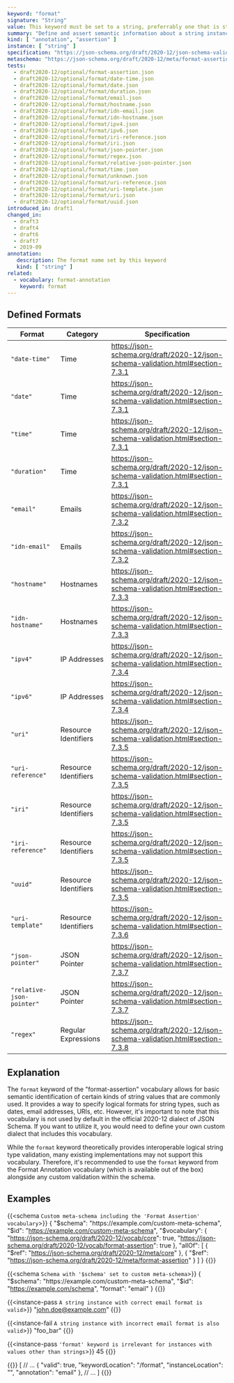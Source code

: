 ```yaml
---
keyword: "format"
signature: "String"
value: This keyword must be set to a string, preferrably one that is standardized by JSON Schema to ensure interoperability
summary: "Define and assert semantic information about a string instance."
kind: [ "annotation", "assertion" ]
instance: [ "string" ]
specification: "https://json-schema.org/draft/2020-12/json-schema-validation.html#section-7.2.2"
metaschema: "https://json-schema.org/draft/2020-12/meta/format-assertion"
tests:
  - draft2020-12/optional/format-assertion.json
  - draft2020-12/optional/format/date-time.json
  - draft2020-12/optional/format/date.json
  - draft2020-12/optional/format/duration.json
  - draft2020-12/optional/format/email.json
  - draft2020-12/optional/format/hostname.json
  - draft2020-12/optional/format/idn-email.json
  - draft2020-12/optional/format/idn-hostname.json
  - draft2020-12/optional/format/ipv4.json
  - draft2020-12/optional/format/ipv6.json
  - draft2020-12/optional/format/iri-reference.json
  - draft2020-12/optional/format/iri.json
  - draft2020-12/optional/format/json-pointer.json
  - draft2020-12/optional/format/regex.json
  - draft2020-12/optional/format/relative-json-pointer.json
  - draft2020-12/optional/format/time.json
  - draft2020-12/optional/format/unknown.json
  - draft2020-12/optional/format/uri-reference.json
  - draft2020-12/optional/format/uri-template.json
  - draft2020-12/optional/format/uri.json
  - draft2020-12/optional/format/uuid.json
introduced_in: draft1
changed_in:
  - draft3
  - draft4
  - draft6
  - draft7
  - 2019-09
annotation:
   description: The format name set by this keyword
   kind: [ "string" ]
related:
  - vocabulary: format-annotation
    keyword: format
---
```


Defined Formats
---------------

| Format                    | Category             | Specification |
|---------------------------|----------------------|---------------|
| `"date-time"`             | Time                 | https://json-schema.org/draft/2020-12/json-schema-validation.html#section-7.3.1 |
| `"date"`                  | Time                 | https://json-schema.org/draft/2020-12/json-schema-validation.html#section-7.3.1 |
| `"time"`                  | Time                 | https://json-schema.org/draft/2020-12/json-schema-validation.html#section-7.3.1 |
| `"duration"`              | Time                 | https://json-schema.org/draft/2020-12/json-schema-validation.html#section-7.3.1 |
| `"email"`                 | Emails               | https://json-schema.org/draft/2020-12/json-schema-validation.html#section-7.3.2 |
| `"idn-email"`             | Emails               | https://json-schema.org/draft/2020-12/json-schema-validation.html#section-7.3.2 |
| `"hostname"`              | Hostnames            | https://json-schema.org/draft/2020-12/json-schema-validation.html#section-7.3.3 |
| `"idn-hostname"`          | Hostnames            | https://json-schema.org/draft/2020-12/json-schema-validation.html#section-7.3.3 |
| `"ipv4"`                  | IP Addresses         | https://json-schema.org/draft/2020-12/json-schema-validation.html#section-7.3.4 |
| `"ipv6"`                  | IP Addresses         | https://json-schema.org/draft/2020-12/json-schema-validation.html#section-7.3.4 |
| `"uri"`                   | Resource Identifiers | https://json-schema.org/draft/2020-12/json-schema-validation.html#section-7.3.5 |
| `"uri-reference"`         | Resource Identifiers | https://json-schema.org/draft/2020-12/json-schema-validation.html#section-7.3.5 |
| `"iri"`                   | Resource Identifiers | https://json-schema.org/draft/2020-12/json-schema-validation.html#section-7.3.5 |
| `"iri-reference"`         | Resource Identifiers | https://json-schema.org/draft/2020-12/json-schema-validation.html#section-7.3.5 |
| `"uuid"`                  | Resource Identifiers | https://json-schema.org/draft/2020-12/json-schema-validation.html#section-7.3.5 |
| `"uri-template"`          | Resource Identifiers | https://json-schema.org/draft/2020-12/json-schema-validation.html#section-7.3.6 |
| `"json-pointer"`          | JSON Pointer         | https://json-schema.org/draft/2020-12/json-schema-validation.html#section-7.3.7 |
| `"relative-json-pointer"` | JSON Pointer         | https://json-schema.org/draft/2020-12/json-schema-validation.html#section-7.3.7 |
| `"regex"`                 | Regular Expressions  | https://json-schema.org/draft/2020-12/json-schema-validation.html#section-7.3.8 |

## Explanation

The `format` keyword of the "format-assertion" vocabulary allows for basic semantic identification of certain kinds of string values that are commonly used. It provides a way to specify logical formats for string types, such as dates, email addresses, URIs, etc. However, it's important to note that this vocabulary is not used by default in the official 2020-12 dialect of JSON Schema. If you want to utilize it, you would need to define your own custom dialect that includes this vocabulary.

While the `format` keyword theoretically provides interoperable logical string type validation, many existing implementations may not support this vocabulary. Therefore, it's recommended to use the `format` keyword from the Format Annotation vocabulary (which is available out of the box) alongside any custom validation within the schema.

## Examples

{{<schema `Custom meta-schema including the 'Format Assertion' vocabulary`>}}
{
  "$schema": "https://example.com/custom-meta-schema",
  "$id": "https://example.com/custom-meta-schema",
  "$vocabulary": {
    "https://json-schema.org/draft/2020-12/vocab/core": true,
    "https://json-schema.org/draft/2020-12/vocab/format-assertion": true
  },
  "allOf": [
    { "$ref": "https://json-schema.org/draft/2020-12/meta/core" },
    { "$ref": "https://json-schema.org/draft/2020-12/meta/format-assertion" }
  ]
}
{{</schema>}}

{{<schema `Schema with '$schema' set to custom meta-schema`>}}
{
  "$schema": "https://example.com/custom-meta-schema",
  "$id": "https://example.com/schema",
  "format": "email"
}
{{</schema>}}

{{<instance-pass `A string instance with correct email format is valid`>}}
"john.doe@example.com"
{{</instance-pass>}}

{{<instance-fail `A string instance with incorrect email format is also valid`>}}
"foo_bar"
{{</instance-fail>}}

{{<instance-pass `'format' keyword is irrelevant for instances with values other than strings`>}}
45
{{</instance-pass>}}

{{<instance-annotation>}}
[
  // ...
  {
    "valid": true,
    "keywordLocation": "/format",
    "instanceLocation": "",
    "annotation": "email"
  },
  // ...
]
{{</instance-annotation>}}
